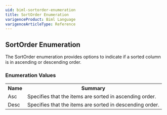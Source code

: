 ```yaml
---
uid: biml-sortorder-enumeration
title: SortOrder Enumeration
varigenceProduct: Biml Language
varigenceArticleType: Reference
---
```


## SortOrder Enumeration<div class="LanguageSummary"><div class ="SummaryItem">The SortOrder enumeration provides options to indicate if a sorted column is in ascending or descending order.</div></div><div class="EnumValueGroup">### Enumeration Values<table id="EnumValue" class="MemberList"><tbody><tr><th class="MemberNameColumnHeader">Name</th><th class="MemberSummaryColumnHeader">Summary</th></tr><tr class="cd0"><td class="MemberName">Asc</td><td class="MemberSummary"><div class ="SummaryItem">Specifies that the items are sorted in ascending order.</div> </td></tr><tr class="cd1"><td class="MemberName">Desc</td><td class="MemberSummary"><div class ="SummaryItem">Specifies that the items are sorted in descending order.</div> </td></tr></tbody></table></div>